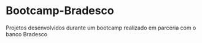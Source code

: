# Bootcamp-Bradesco
Projetos desenvolvidos durante um bootcamp realizado em parceria com o banco Bradesco  
